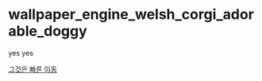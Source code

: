 # wallpaper_engine_welsh_corgi_adorable_doggy
yes yes


[그것은 빠른 이동](https://rkdmf0000.github.io/wallpaper_engine_welsh_corgi_adorable_doggy/index.html)
